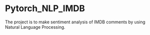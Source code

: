 # Pytorch_NLP_IMDB
The project is to make sentiment analysis of IMDB comments by using Natural Language Processing.
